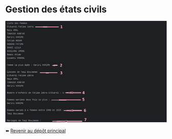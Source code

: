 # Gestion des états civils
![](/docs/1.png)

⬅️ [Revenir au dépôt principal](https://www.github.com/KAWTAR-TNS/Evaluation-1-Architecture-Microservices-)
